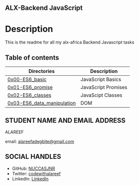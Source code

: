 ## ALX-Backend JavaScript

# Description
This is the readme for all my alx-africa Backend Javascript tasks

## Table of contents
Directories | Description
------------| ----------
[0x00-ES6_basic](./0x00-ES6_basic) | JavaScript Basics
[0x01-ES6_promise](./0x01-ES6_promise) | JavaScript Promises
[0x02-ES6_classes](./0x02-ES6_classes) | JavaScipt Classes
[0x03-ES6_data_manipulation](./0x03-ES6_data_manipulation) | DOM

## STUDENT NAME AND EMAIL ADDRESS
 ALAREEF

email: alareefadegbite@gmail.com

## SOCIAL HANDLES

- GitHub: [NUCCASJNR](https://github.com/NUCCASJNR)
- Twitter: [codewithalareef](https://twitter.com/codewithalareef)
- LinkedIn: [LinkedIn](https://linkedin.com/in/alareef)
